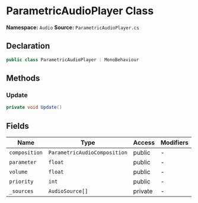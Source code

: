 # ParametricAudioPlayer Class

**Namespace:** `Audio`
**Source:** `ParametricAudioPlayer.cs`

## Declaration

```csharp
public class ParametricAudioPlayer : MonoBehaviour
```

## Methods

### Update

```csharp
private void Update()
```

## Fields

| Name | Type | Access | Modifiers |
|------|------|--------|-----------|
| `composition` | `ParametricAudioComposition` | public | - |
| `parameter` | `float` | public | - |
| `volume` | `float` | public | - |
| `priority` | `int` | public | - |
| `_sources` | `AudioSource[]` | private | - |

